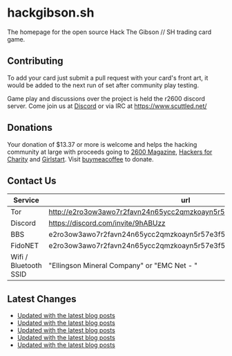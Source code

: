 # hackgibson.sh
The homepage for the open source Hack The Gibson // SH trading card game.


## Contributing

To add your card just submit a pull request with your card's front art, it would be added to the next run of set after community play testing.

Game play and discussions over the project is held the r2600 discord server. Come join us at [Discord](https://discord.com/invite/9hABUzz) or via IRC at https://www.scuttled.net/


## Donations

Your donation of $13.37 or more is welcome and helps the hacking community at large with proceeds going to [2600 Magazine](https://2600.com/), [Hackers for Charity](https://hackersforcharity.org) and [Girlstart](https://girlstart.org).  Visit [buymeacoffee](https://www.buymeacoffee.com/hackgibson.sh) to donate.


## Contact Us

Service | url
-|-
Tor | http://e2ro3ow3awo7r2favn24n65ycc2qmzkoayn5r57e3f56nvjwdcgg32ad.onion
Discord | https://discord.com/invite/9hABUzz
BBS | e2ro3ow3awo7r2favn24n65ycc2qmzkoayn5r57e3f56nvjwdcgg32ad.onion:23
FidoNET | e2ro3ow3awo7r2favn24n65ycc2qmzkoayn5r57e3f56nvjwdcgg32ad.onion:24554
Wifi / Bluetooth SSID | "Ellingson Mineral Company" or "EMC Net - <fidonet address>"

## Latest Changes
<!-- BLOG-POST-LIST:START -->
- [Updated with the latest blog posts](https://github.com/DFW2600/hackgibson.sh/commit/4792f1a8f5ba48714452aea7c8d86ef8c088c929)
- [Updated with the latest blog posts](https://github.com/DFW2600/hackgibson.sh/commit/1bf4aa30cf92c18808a4fdc1dcfa61c920ac2927)
- [Updated with the latest blog posts](https://github.com/DFW2600/hackgibson.sh/commit/7cdb9d7064deeb58d0a0a62fb56431c56c13d241)
- [Updated with the latest blog posts](https://github.com/DFW2600/hackgibson.sh/commit/66e1d5b67dbc72c28ce87e6f29316ccc2390dc80)
- [Updated with the latest blog posts](https://github.com/DFW2600/hackgibson.sh/commit/e1211a7d92f8855e2c93497db1236f1500bf1984)
<!-- BLOG-POST-LIST:END -->
